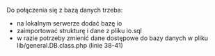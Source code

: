 Do połączenia się z bazą danych trzeba:
- na lokalnym serwerze dodać bazę io
- zaimportować strukturę i dane z pliku io.sql
- w razie potrzeby zmienić dane dostępowe do bazy danych w pliku lib/general.DB.class.php (linie 38-41)
